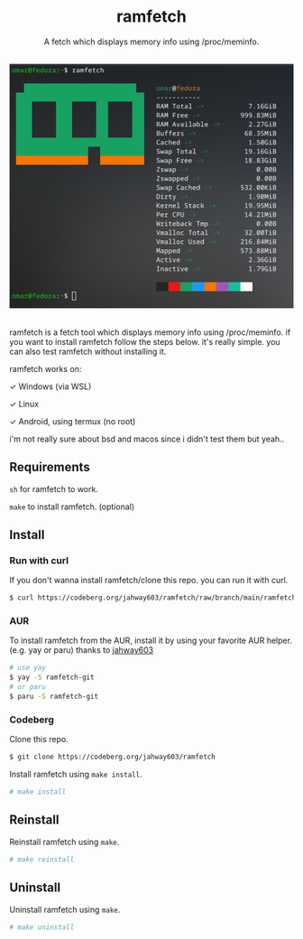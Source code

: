 <div align="center">
  <div>
    <h1>ramfetch</h1>
    <p>A fetch which displays memory info using /proc/meminfo.</p>
  </div>
  <div>
<br>
<img src="./assets/image.png">
</div>
</div>
<br>

ramfetch is a fetch tool which displays memory info using /proc/meminfo. if you want to install ramfetch follow the steps below. it's really simple. you can also test ramfetch without installing it.

ramfetch works on:

&check; Windows (via WSL)

&check; Linux

&check; Android, using termux (no root)

i'm not really sure about bsd and macos since i didn't test them but yeah..

## Requirements

`sh` for ramfetch to work.

`make` to install ramfetch. (optional)


## Install

### Run with curl
If you don't wanna install ramfetch/clone this repo. you can run it with curl.
```bash
$ curl https://codeberg.org/jahway603/ramfetch/raw/branch/main/ramfetch | sh
```

### AUR

To install ramfetch from the AUR, install it by using your favorite AUR helper. (e.g. yay or paru) thanks to [jahway603](https://codeberg.org/jahway603)

```bash
# use yay
$ yay -S ramfetch-git
# or paru
$ paru -S ramfetch-git
```

### Codeberg
Clone this repo.
```bash
$ git clone https://codeberg.org/jahway603/ramfetch
```
Install ramfetch using `make install`.
```bash
# make install
```

## Reinstall
Reinstall ramfetch using `make`.
```bash
# make reinstall
```

## Uninstall
Uninstall ramfetch using `make`.
```bash
# make uninstall
```

